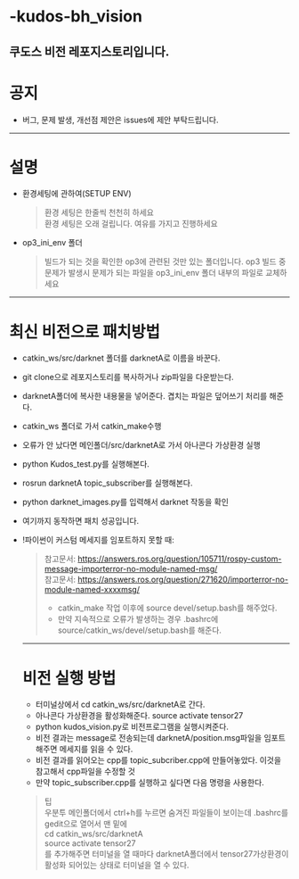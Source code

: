 # -kudos-bh_vision
쿠도스 비전 레포지스토리입니다.
---

# 공지
 - 버그, 문제 발생, 개선점 제안은 issues에 제안 부탁드립니다.

---

# 설명
- 환경세팅에 관하여(SETUP ENV)
  >환경 세팅은 한줄씩 천천히 하세요  
  >환경 세팅은 오래 걸립니다. 여유를 가지고 진행하세요  

- op3_ini_env 폴더
  >빌드가 되는 것을 확인한 op3에 관련된 것만 있는 폴더입니다.
  >op3 빌드 중 문제가 발생시 문제가 되는 파일을 op3_ini_env 폴더 내부의 파일로 교체하세요

---

# 최신 비전으로 패치방법
- catkin_ws/src/darknet 폴더를 darknetA로 이름을 바꾼다.
- git clone으로 레포지스토리를 복사하거나 zip파일을 다운받는다.
- darknetA폴더에 복사한 내용물을 넣어준다. 겹치는 파일은 덮어쓰기 처리를 해준다.
- catkin_ws 폴더로 가서 catkin_make수행
- 오류가 안 났다면 메인폴더/src/darknetA로 가서 아나콘다 가상환경 실행
- python Kudos_test.py를 실행해본다.
- rosrun darknetA topic_subscriber를 실행해본다.
- python darknet_images.py를 입력해서 darknet 작동을 확인
- 여기까지 동작하면 패치 성공입니다.

- !파이썬이 커스텀 메세지를 임포트하지 못할 때:   
    >참고문서: https://answers.ros.org/question/105711/rospy-custom-message-importerror-no-module-named-msg/  
    >참고문서: https://answers.ros.org/question/271620/importerror-no-module-named-xxxxmsg/
    >- catkin_make 작업 이후에 source devel/setup.bash를 해주었다.  
    >- 만약 지속적으로 오류가 발생하는 경우 .bashrc에 source/catkin_ws/devel/setup.bash를 해준다.
    
    
   ---
   
   # 비전 실행 방법
    - 터미널상에서 cd catkin_ws/src/darknetA로 간다.
    - 아나콘다 가상환경을 활성화해준다. source activate tensor27
    - python kudos_vision.py로 비전프로그램을 실행시켜준다.
    - 비전 결과는 message로 전송되는데 darknetA/position.msg파일을 임포트해주면 메세지를 읽을 수 있다.
    - 비전 결과를 읽어오는 cpp를 topic_subcriber.cpp에 만들어놓았다. 이것을 참고해서 cpp파일을 수정할 것
    - 만약 topic_subscriber.cpp를 실행하고 싶다면 다음 명령을 사용한다. 
    >팁  
    >우분투 메인폴더에서 ctrl+h를 누르면 숨겨진 파일들이 보이는데 .bashrc를 gedit으로 열어서 맨 밑에  
    >cd catkin_ws/src/darknetA  
    >source activate tensor27  
    >를 추가해주면 터미널을 열 때마다 darknetA폴더에서 tensor27가상환경이 활성화 되어있는 상태로 터미널을 열 수 있다.
